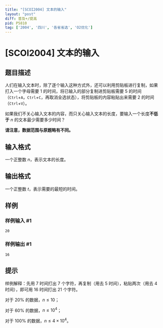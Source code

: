 ```yaml
---
title: "[SCOI2004] 文本的输入"
layout: "post"
diff: 普及+/提高
pid: P5810
tag: ['2004', '四川', '各省省选', 'O2优化']
---
```

# [SCOI2004] 文本的输入
## 题目描述

人们在输入文本时，除了逐个输入这种方式外，还可以利用剪贴板进行复制，如果打入一个字母需要 $1$ 的时间，将已输入的部分复制进剪贴板需要 $5$ 的时间（`Ctrl`+`A`，`Ctrl`+`C`，再取消全选状态），将剪贴板的内容粘贴出来需要 $2$ 的时间（`Ctrl`+`V`）。

如果我们不关心输入文本的内容，而只关心输入文本的长度，要输入一个长度**不低于** $n$ 的文本最少需要多少时间？

**请注意，数据范围与原题略有不同。**
　　
## 输入格式

一个正整数 $n$，表示文本的长度。
## 输出格式

一个正整数 $t$，表示需要的最短的时间。
## 样例

### 样例输入 #1
```
20
```
### 样例输出 #1
```
16
```
## 提示

样例解释：先用 $7$ 时间打出 $7$ 个字符，再复制（用去 $5$ 时间），粘贴两次（用去 $4$ 时间），即可用 $16$ 时间打出 $21$ 个字符。

对于 $20\%$ 的数据，$n\le 10$；

对于 $60\%$ 的数据，$n\le 10^4$；

对于 $100\%$ 的数据，$n\le 4\times 10^4$。
